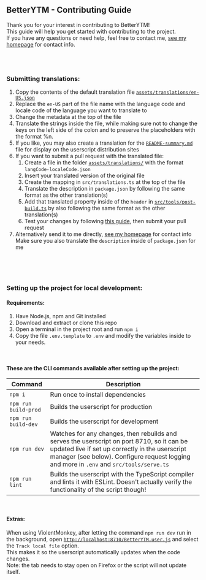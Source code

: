 ## BetterYTM - Contributing Guide
Thank you for your interest in contributing to BetterYTM!  
This guide will help you get started with contributing to the project.  
If you have any questions or need help, feel free to contact me, [see my homepage](https://sv443.net/) for contact info.

<br><br>

### Submitting translations:
1. Copy the contents of the default translation file [`assets/translations/en-US.json`](./assets/translations/en-US.json)
2. Replace the `en-US` part of the file name with the language code and locale code of the language you want to translate to
3. Change the metadata at the top of the file
4. Translate the strings inside the file, while making sure not to change the keys on the left side of the colon and to preserve the placeholders with the format %n.
5. If you like, you may also create a translation for the [`README-summary.md`](./README-summary.md) file for display on the userscript distribution sites
6. If you want to submit a pull request with the translated file:
    1. Create a file in the folder [`assets/translations/`](./assets/translations/) with the format `langCode-localeCode.json`
    2. Insert your translated version of the original file
    3. Create the mapping in `src/translations.ts` at the top of the file
    4. Translate the description in `package.json` by following the same format as the other translation(s)
    5. Add that translated property inside of the `header` in [`src/tools/post-build.ts`](src/tools/post-build.ts) by also following the same format as the other translation(s)
    6. Test your changes by following [this guide](#setting-up-the-project-for-local-development), then submit your pull request
7. Alternatively send it to me directly, [see my homepage](https://sv443.net/) for contact info  
  Make sure you also translate the `description` inside of `package.json` for me

<br><br><br>

### Setting up the project for local development:
#### Requirements:
1. Have Node.js, npm and Git installed
2. Download and extract or clone this repo
3. Open a terminal in the project root and run `npm i`
4. Copy the file `.env.template` to `.env` and modify the variables inside to your needs.

<br>

#### These are the CLI commands available after setting up the project:
| Command | Description |
| --- | --- |
| `npm i` | Run once to install dependencies |
| `npm run build-prod` | Builds the userscript for production |
| `npm run build-dev` | Builds the userscript for development |
| `npm run dev` | Watches for any changes, then rebuilds and serves the userscript on port 8710, so it can be updated live if set up correctly in the userscript manager (see below). Configure request logging and more in `.env` and `src/tools/serve.ts` |
| `npm run lint` | Builds the userscript with the TypeScript compiler and lints it with ESLint. Doesn't actually verify the functionality of the script though! |

<br>

#### Extras:
When using ViolentMonkey, after letting the command `npm run dev` run in the background, open [`http://localhost:8710/BetterYTM.user.js`](http://localhost:8710/BetterYTM.user.js) and select the `Track local file` option.  
This makes it so the userscript automatically updates when the code changes.  
Note: the tab needs to stay open on Firefox or the script will not update itself.